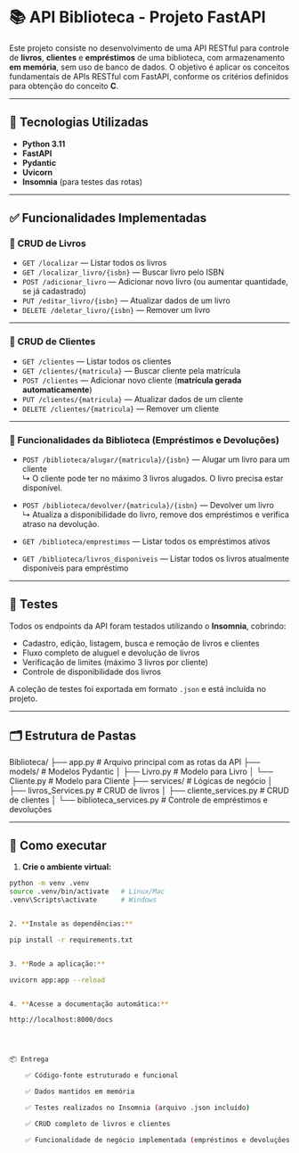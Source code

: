 # 📚 API Biblioteca - Projeto FastAPI

Este projeto consiste no desenvolvimento de uma API RESTful para controle de **livros**, **clientes** e **empréstimos** de uma biblioteca, com armazenamento **em memória**, sem uso de banco de dados. O objetivo é aplicar os conceitos fundamentais de APIs RESTful com FastAPI, conforme os critérios definidos para obtenção do conceito **C**.

---

## 🚀 Tecnologias Utilizadas

- **Python 3.11**
- **FastAPI**
- **Pydantic**
- **Uvicorn**
- **Insomnia** (para testes das rotas)

---

## ✅ Funcionalidades Implementadas

### 📘 CRUD de Livros

- `GET /localizar` — Listar todos os livros
- `GET /localizar_livro/{isbn}` — Buscar livro pelo ISBN
- `POST /adicionar_livro` — Adicionar novo livro (ou aumentar quantidade, se já cadastrado)
- `PUT /editar_livro/{isbn}` — Atualizar dados de um livro
- `DELETE /deletar_livro/{isbn}` — Remover um livro

---

### 👤 CRUD de Clientes

- `GET /clientes` — Listar todos os clientes
- `GET /clientes/{matricula}` — Buscar cliente pela matrícula
- `POST /clientes` — Adicionar novo cliente (**matrícula gerada automaticamente**)
- `PUT /clientes/{matricula}` — Atualizar dados de um cliente
- `DELETE /clientes/{matricula}` — Remover um cliente

---

### 🔄 Funcionalidades da Biblioteca (Empréstimos e Devoluções)

- `POST /biblioteca/alugar/{matricula}/{isbn}` — Alugar um livro para um cliente  
  ↳ O cliente pode ter no máximo 3 livros alugados. O livro precisa estar disponível.

- `POST /biblioteca/devolver/{matricula}/{isbn}` — Devolver um livro  
  ↳ Atualiza a disponibilidade do livro, remove dos empréstimos e verifica atraso na devolução.

- `GET /biblioteca/emprestimos` — Listar todos os empréstimos ativos

- `GET /biblioteca/livros_disponiveis` — Listar todos os livros atualmente disponíveis para empréstimo

---

## 🧪 Testes

Todos os endpoints da API foram testados utilizando o **Insomnia**, cobrindo:

- Cadastro, edição, listagem, busca e remoção de livros e clientes
- Fluxo completo de aluguel e devolução de livros
- Verificação de limites (máximo 3 livros por cliente)
- Controle de disponibilidade dos livros

A coleção de testes foi exportada em formato `.json` e está incluída no projeto.

---

## 🗂 Estrutura de Pastas

Biblioteca/
├── app.py # Arquivo principal com as rotas da API
├── models/ # Modelos Pydantic
│ ├── Livro.py # Modelo para Livro
│ └── Cliente.py # Modelo para Cliente
├── services/ # Lógicas de negócio
│ ├── livros_Services.py # CRUD de livros
│ ├── cliente_services.py # CRUD de clientes
│ └── biblioteca_services.py # Controle de empréstimos e devoluções


---

## 📝 Como executar

1. **Crie o ambiente virtual:**

```bash
python -m venv .venv
source .venv/bin/activate   # Linux/Mac
.venv\Scripts\activate      # Windows


2. **Instale as dependências:**

pip install -r requirements.txt


3. **Rode a aplicação:**

uvicorn app:app --reload


4. **Acesse a documentação automática:**

http://localhost:8000/docs




📦 Entrega

    ✅ Código-fonte estruturado e funcional

    ✅ Dados mantidos em memória

    ✅ Testes realizados no Insomnia (arquivo .json incluído)

    ✅ CRUD completo de livros e clientes

    ✅ Funcionalidade de negócio implementada (empréstimos e devoluções)



